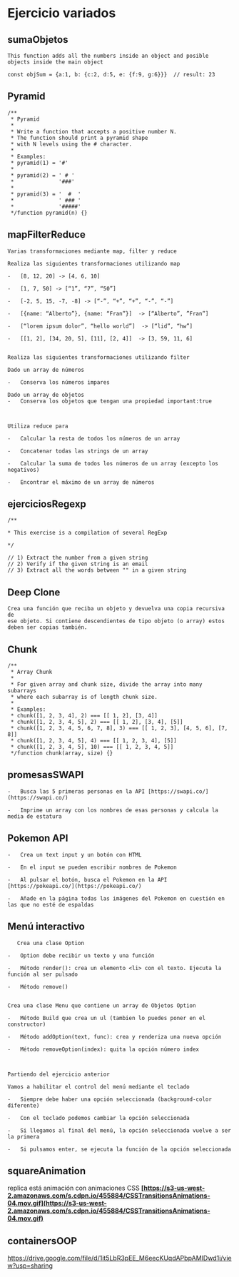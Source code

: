 # Ejercicio variados

## sumaObjetos

    This function adds all the numbers inside an object and posible objects inside the main object

	const objSum = {a:1, b: {c:2, d:5, e: {f:9, g:6}}}	// result: 23

## Pyramid

    /**  
     * Pyramid  
     *  
     * Write a function that accepts a positive number N.  
     * The function should print a pyramid shape  
     * with N levels using the # character.  
     *  
     * Examples:  
     * pyramid(1) = '#'  
     *  
     * pyramid(2) = ' # '  
     *              '###'  
     *  
     * pyramid(3) = '  #  '  
     *              ' ### '  
     *              '#####'  
     */function pyramid(n) {}

## mapFilterReduce

    Varias transformaciones mediante map, filter y reduce

	Realiza las siguientes transformaciones utilizando map

	-   [8, 12, 20] -> [4, 6, 10]

	-   [1, 7, 50] -> [“1”, “7”, “50”]

	-   [-2, 5, 15, -7, -8] -> [“-”, “+”, “+”, “-”, “-”]

	-   [{name: “Alberto”}, {name: “Fran”}]  -> [“Alberto”, ”Fran”]

	-   [“lorem ipsum dolor”, “hello world”]  -> [“lid”, “hw”]

	-   [[1, 2], [34, 20, 5], [11], [2, 4]]  -> [3, 59, 11, 6]


	Realiza las siguientes transformaciones utilizando filter

	Dado un array de números

	-   Conserva los números impares

	Dado un array de objetos
	-   Conserva los objetos que tengan una propiedad important:true



	Utiliza reduce para

	-   Calcular la resta de todos los números de un array

	-   Concatenar todas las strings de un array

	-   Calcular la suma de todos los números de un array (excepto los negativos)

	-   Encontrar el máximo de un array de números


## ejerciciosRegexp

    /**
    
    * This exercise is a compilation of several RegExp
    
    */
    
    // 1) Extract the number from a given string
    // 2) Verify if the given string is an email
    // 3) Extract all the words between "" in a given string

##	Deep Clone

    Crea una función que reciba un objeto y devuelva una copia recursiva de
    ese objeto. Si contiene descendientes de tipo objeto (o array) estos
    deben ser copias también.

##	Chunk

    /**  
     * Array Chunk  
     *  
     * For given array and chunk size, divide the array into many subarrays  
     * where each subarray is of length chunk size.  
     *  
     * Examples:  
     * chunk([1, 2, 3, 4], 2) === [[ 1, 2], [3, 4]]  
     * chunk([1, 2, 3, 4, 5], 2) === [[ 1, 2], [3, 4], [5]]  
     * chunk([1, 2, 3, 4, 5, 6, 7, 8], 3) === [[ 1, 2, 3], [4, 5, 6], [7, 8]]  
     * chunk([1, 2, 3, 4, 5], 4) === [[ 1, 2, 3, 4], [5]]  
     * chunk([1, 2, 3, 4, 5], 10) === [[ 1, 2, 3, 4, 5]]  
     */function chunk(array, size) {}

##	promesasSWAPI

    -   Busca las 5 primeras personas en la API [https://swapi.co/](https://swapi.co/)
        
    -   Imprime un array con los nombres de esas personas y calcula la media de estatura

##	Pokemon API

    -   Crea un text input y un botón con HTML
        
    -   En el input se pueden escribir nombres de Pokemon
        
    -   Al pulsar el botón, busca el Pokemon en la API [https://pokeapi.co/](https://pokeapi.co/)
        
    -   Añade en la página todas las imágenes del Pokemon en cuestión en las que no esté de espaldas

##	Menú interactivo

       Crea una clase Option
    
    -   Option debe recibir un texto y una función
        
    -   Método render(): crea un elemento <li> con el texto. Ejecuta la función al ser pulsado
        
    -   Método remove()
        
    
    Crea una clase Menu que contiene un array de Objetos Option
    
    -   Método Build que crea un ul (tambien lo puedes poner en el constructor)
        
    -   Método addOption(text, func): crea y renderiza una nueva opción
        
    -   Método removeOption(index): quita la opción número index



    Partiendo del ejercicio anterior
    
    Vamos a habilitar el control del menú mediante el teclado
    
    -   Siempre debe haber una opción seleccionada (background-color diferente)
        
    -   Con el teclado podemos cambiar la opción seleccionada
        
    -   Si llegamos al final del menú, la opción seleccionada vuelve a ser la primera
        
    -   Si pulsamos enter, se ejecuta la función de la opción seleccionada

## squareAnimation

replica está animación con animaciones CSS **[https://s3-us-west-2.amazonaws.com/s.cdpn.io/455884/CSSTransitionsAnimations-04.mov.gif](https://s3-us-west-2.amazonaws.com/s.cdpn.io/455884/CSSTransitionsAnimations-04.mov.gif)**


## containersOOP

https://drive.google.com/file/d/1it5LbR3pEE_M6eecKUqdAPbpAMIDwd1i/view?usp=sharing
